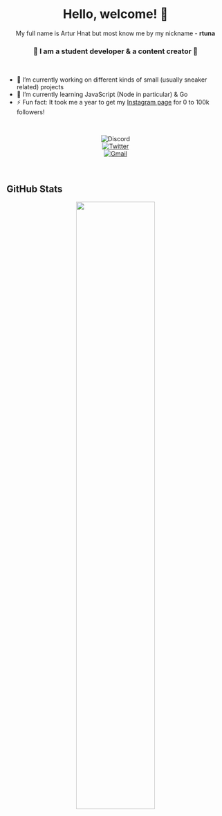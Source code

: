 <h1 align="center"> Hello, welcome! 👋 </h1>
<p align="center">My full name is Artur Hnat but most know me by my nickname - <b>rtuna</b><p>
<h3 align="center">🎨 I am a student developer & a content creator 👟</h3>

<br>

- 🔭 I’m currently working on different kinds of small (usually sneaker related) projects
- 🌱 I’m currently learning JavaScript (Node in particular) & Go
- ⚡ Fun fact: It took me a year to get my [Instagram page](https://www.instagram.com/worth_the_cop/) for 0 to 100k followers!

<br>

<p align="center">
  <img src="https://img.shields.io/badge/rtuna%234321-17213A?style=flat&logo=discord&logoColor=white" alt="Discord">
  <br>
<a href="https://twitter.com/rtunazzz" target="_blank"><img src="https://img.shields.io/badge/@rtunazzz-%230077B5.svg?&style=flat&logo=twitter&logoColor=white&link=https://twitter.com/rtunazzz" alt="Twitter"></a>
  <br>
<a href="mailto:rtunaboss@gmail.com" target="_blank"><img src="https://img.shields.io/badge/-rtunaboss@gmail.com-c14438?style=flat&logo=Gmail&logoColor=white&link=mailto:rtunaboss@gmail.com" alt="Gmail"></a>
</p>

<br>

## GitHub Stats
<p align="center"><img width=60% src="https://github-readme-stats.vercel.app/api?username=rtunazzz&&show_icons=true&title_color=ffb9b0&icon_color=ffb9b0&text_color=ffffff&bg_color=17213A"></p>


<!--
Here are some ideas to get you started:

- 🔭 I’m currently working on ...
- 🌱 I’m currently learning ...
- 👯 I’m looking to collaborate on ...
- 🤔 I’m looking for help with ...
- 💬 Ask me about ...
- 📫 How to reach me: ...
- 😄 Pronouns: ...
- ⚡ Fun fact: ...
-->
